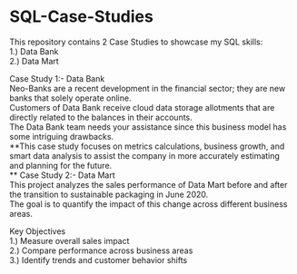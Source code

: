 # SQL-Case-Studies

This repository contains 2 Case Studies to showcase my SQL skills: <br />
1.) Data Bank <br />
2.) Data Mart <br />

Case Study 1:- Data Bank <br />
    Neo-Banks are a recent development in the financial sector; they are new banks that solely operate online. <br />
    Customers of Data Bank receive cloud data storage allotments that are directly related to the balances in their accounts. <br /> 
    The Data Bank team needs your assistance since this business model has some intriguing drawbacks. <br />
    **This case study focuses on metrics calculations, business growth, and smart data analysis to assist the company in more accurately estimating and planning for the future. <br />
** 
Case Study 2:- Data Mart <br />
    This project analyzes the sales performance of Data Mart before and after the transition to sustainable packaging in June 2020. <br />
    The goal is to quantify the impact of this change across different business areas. <br />
    

  Key Objectives <br />
    1.) Measure overall sales impact <br />
    2.) Compare performance across business areas <br />
    3.) Identify trends and customer behavior shifts <br />
